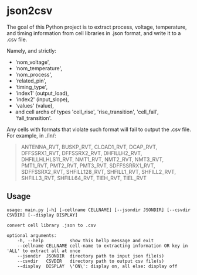 # json2csv

The goal of this Python project is to extract process, voltage, temperature, and timing information from cell libraries in .json format, and write it to a .csv file.

Namely, and strictly:
* 'nom_voltage',
* 'nom_temperature',
* 'nom_process',
* 'related_pin',
* 'timing_type',
* 'index1' (output_load),
* 'index2' (input_slope),
* 'values' (value),
* and cell archs of types 'cell_rise', 'rise_transition', 'cell_fall', 'fall_transition'.

Any cells with formats that violate such format will fail to output  the .csv file. For example, in ./in/:
> ANTENNA_RVT, BUSKP_RVT, CLOAD1_RVT, DCAP_RVT, DFFSSRX1_RVT, DFFSSRX2_RVT, DHFILLH2_RVT, DHFILLHLHLS11_RVT, NMT1_RVT, NMT2_RVT, NMT3_RVT, PMT1_RVT, PMT2_RVT, PMT3_RVT, SDFFSSRRX1_RVT, SDFFSSRX2_RVT, SHFILL128_RVT, SHFILL1_RVT, SHFILL2_RVT, SHFILL3_RVT, SHFILL64_RVT, TIEH_RVT, TIEL_RVT

## Usage
```
usage: main.py [-h] [-cellname CELLNAME] [--jsondir JSONDIR] [--csvdir CSVDIR] [--display DISPLAY]

convert cell library .json to .csv

optional arguments:
    -h, --help          show this hellp message and exit
    --cellname CELLNAME cell-name to extracting information OR key in 'ALL' to extract all at once
    --jsondir  JSONDIR  directory path to input json file(s)
    --csvdir   CSVDIR   directory path to output csv file(s)
    --display  DISPLAY  \'ON\': display on, all else: display off
```
